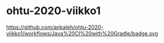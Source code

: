 # ohtu-2020-viikko1

https://github.com/ankaleh/ohtu-2020-viikko1/workflows/Java%20CI%20with%20Gradle/badge.svg
